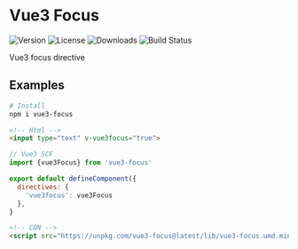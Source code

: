 # Vue3 Focus
![Version](https://img.shields.io/npm/v/vue3-focus?color=blue) ![License](https://img.shields.io/npm/l/vue3-focus) ![Downloads](https://img.shields.io/npm/dm/vue3-focus) ![Build Status](https://img.shields.io/github/workflow/status/yuelau/vue3-focus/npm-publish)

Vue3 focus directive
## Examples
```bash
# Install
npm i vue3-focus
```

```html
<!-- Html -->
<input type="text" v-vue3focus="true">
```


```javascript
// Vue3 SCF
import {vue3Focus} from 'vue3-focus'

export default defineComponent({
  directives: {
    'vue3focus': vue3Focus
  },
}
```

```html
<!-- CDN -->
<script src="https://unpkg.com/vue3-focus@latest/lib/vue3-focus.umd.min.js"></script>
```